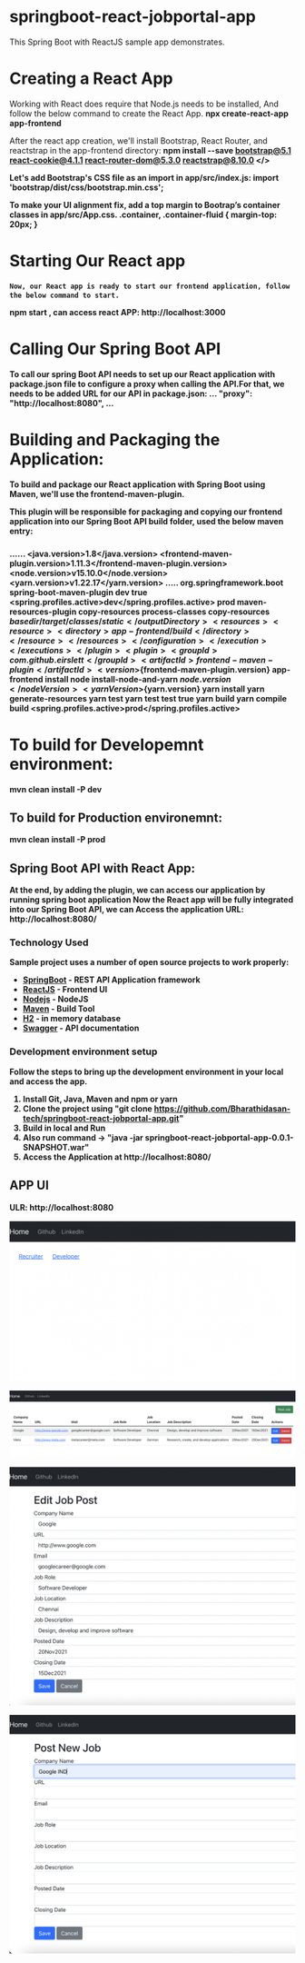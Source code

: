 # springboot-react-jobportal-app
This Spring Boot with ReactJS sample app demonstrates.

# Creating a React App

Working with React does require that Node.js needs to be installed, And follow the below command to create the React App.
  <strong>npx create-react-app app-frontend </strong>

After the react app creation, we'll install Bootstrap, React Router, and reactstrap in the app-frontend directory:
  <strong>npm install --save bootstrap@5.1 react-cookie@4.1.1 react-router-dom@5.3.0 reactstrap@8.10.0 </<strong>>

Let's add Bootstrap's CSS file as an import in app/src/index.js:
    import 'bootstrap/dist/css/bootstrap.min.css';

To make your UI alignment fix, add a top margin to Bootrap’s container classes in app/src/App.css.
 .container, .container-fluid {
    margin-top: 20px;
    }

# Starting Our React app
    Now, our React app is ready to start our frontend application, follow the below command to start.
<strong>npm start <strong>, can access react APP: http://localhost:3000 

# Calling Our Spring Boot API
To call our spring Boot API needs to set up our React application with package.json file to configure a proxy when calling the API.For that, we needs to be added URL for our API in package.json:
    ...
    "proxy": "http://localhost:8080",
    ...    

# Building and Packaging the Application:
To build and package our React application with Spring Boot using Maven, we'll use the frontend-maven-plugin.

This plugin will be responsible for packaging and copying our frontend application into our Spring Boot API build folder, used the below maven entry:

###
   ......
	<properties>
        <java.version>1.8</java.version>
       <frontend-maven-plugin.version>1.11.3</frontend-maven-plugin.version>
        <node.version>v15.10.0</node.version>
        <yarn.version>v1.22.17</yarn.version>
	</properties>
    .....
       <build>
        <plugins>
            <plugin>
                <groupId>org.springframework.boot</groupId>
                <artifactId>spring-boot-maven-plugin</artifactId>
            </plugin>
        </plugins>
    </build>
    <!-- To build Dev Environment -->
    <profiles>
        <profile>
            <id>dev</id>
            <activation>
                <activeByDefault>true</activeByDefault>
            </activation>
            <properties>
                <spring.profiles.active>dev</spring.profiles.active>
            </properties>
        </profile>
        <!-- To build Prod Environment -->
        <profile>
            <id>prod</id>
            <build>
                <plugins>
                    <plugin>
                        <artifactId>maven-resources-plugin</artifactId>
                        <executions>
                            <execution>
                                <id>copy-resources</id>
                                <phase>process-classes</phase>
                                <goals>
                                    <goal>copy-resources</goal>
                                </goals>
                                <configuration>
                                    <outputDirectory>${basedir}/target/classes/static</outputDirectory>
                                    <resources>
                                        <resource>
                                            <directory>app-frontend/build</directory>
                                        </resource>
                                    </resources>
                                </configuration>
                            </execution>
                        </executions>
                    </plugin>
                    <plugin>
                        <groupId>com.github.eirslett</groupId>
                        <artifactId>frontend-maven-plugin</artifactId>
                        <version>${frontend-maven-plugin.version}</version>
                        <configuration>
                            <workingDirectory>app-frontend</workingDirectory>
                        </configuration>
                        <executions>
                            <execution>
                                <id>install node</id>
                                <goals>
                                    <goal>install-node-and-yarn</goal>
                                </goals>
                                <configuration>
                                    <nodeVersion>${node.version}</nodeVersion>
                                    <yarnVersion>${yarn.version}</yarnVersion>
                                </configuration>
                            </execution>
                            <execution>
                                <id>yarn install</id>
                                <goals>
                                    <goal>yarn</goal>
                                </goals>
                                <phase>generate-resources</phase>
                            </execution>
                            <execution>
                                <id>yarn test</id>
                                <goals>
                                    <goal>yarn</goal>
                                </goals>
                                <phase>test</phase>
                                <configuration>
                                    <arguments>test</arguments>
                                    <environmentVariables>
                                        <CI>true</CI>
                                    </environmentVariables>
                                </configuration>
                            </execution>
                            <execution>
                                <id>yarn build</id>
                                <goals>
                                    <goal>yarn</goal>
                                </goals>
                                <phase>compile</phase>
                                <configuration>
                                    <arguments>build</arguments>
                                </configuration>
                            </execution>
                        </executions>
                    </plugin>
                </plugins>
            </build>
            <properties>
                <spring.profiles.active>prod</spring.profiles.active>
            </properties>
        </profile>
    </profiles>

# To build for Developemnt environment: 
<strong> mvn clean install -P dev</strong>

## To build for Production environemnt: 
<strong> mvn clean install -P prod</strong>

## Spring Boot API with React App:
 At the end, by adding the plugin, we can access our application by running spring boot application
 Now the React app will be fully integrated into our Spring Boot API, we can Access the application URL: http://localhost:8080/ 

### Technology Used

 Sample project uses a number of open source projects to work properly:

* [SpringBoot] - REST API Application framework
* [ReactJS] - Frontend UI 
* [Nodejs] - NodeJS
* [Maven] - Build Tool
* [H2]    -  in memory database
* [Swagger] - API documentation

### Development environment setup

Follow the steps to bring up the development environment in your local and access the app.

1) Install Git, Java, Maven and npm or yarn</br>
2) Clone the project using "git clone https://github.com/Bharathidasan-tech/springboot-react-jobportal-app.git" </br>
3) Build in local and Run</br>
4) Also run command -> "java -jar springboot-react-jobportal-app-0.0.1-SNAPSHOT.war"</br>
5) Access the Application at http://localhost:8080/</br>

## APP UI 

ULR: http://localhost:8080

![Home Page](https://github.com/Bharathidasan-tech/springboot-react-jobportal-app/blob/main/documents/screens/homescreen.png)

![List Page](https://github.com/Bharathidasan-tech/springboot-react-jobportal-app/blob/main/documents/screens/listpage.png)

![Edit Details](https://github.com/Bharathidasan-tech/springboot-react-jobportal-app/blob/main/documents/screens/editpage.png)

![Add Details](https://github.com/Bharathidasan-tech/springboot-react-jobportal-app/blob/main/documents/screens/addpage.png)

[//]: # (These are reference links used in the body of this note and get stripped out when the markdown processor does its job.)


   [SpringBoot]: <https://projects.spring.io/spring-boot/>
   [ReactJS]: https://reactjs.org/
   [Maven]: <https://maven.apache.org>
   [Git]: <https://git-scm.com>
   [Java]: <https://go.java>
   [Swagger]: <https://swagger.io/>
   [Nodejs]: https://nodejs.org/en/
   [H2]: https://www.h2database.com/html/main.html